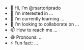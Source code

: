 - 👋 Hi, I’m @rsartoriprado
- 👀 I’m interested in ...
- 🌱 I’m currently learning ...
- 💞️ I’m looking to collaborate on ...
- 📫 How to reach me ...
- 😄 Pronouns: ...
- ⚡ Fun fact: ...

<!---
rsartoriprado/rsartoriprado is a ✨ special ✨ repository because its `README.md` (this file) appears on your GitHub profile.
You can click the Preview link to take a look at your changes.
--->
